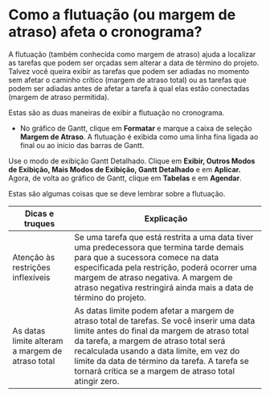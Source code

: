 # Como a flutuação (ou margem de atraso) afeta o cronograma?

A flutuação (também conhecida como margem de atraso) ajuda a localizar as tarefas que podem ser orçadas sem alterar a data de término do projeto. Talvez você queira exibir as tarefas que podem ser adiadas no momento sem afetar o caminho crítico (margem de atraso total) ou as tarefas que podem ser adiadas antes de afetar a tarefa à qual elas estão conectadas (margem de atraso permitida).

Estas são as duas maneiras de exibir a flutuação no cronograma.

* No gráfico de Gantt, clique em **Formatar** e marque a caixa de seleção **Margem de Atraso**. A flutuação é exibida como uma linha fina ligada ao final ou ao início das barras de Gantt.

Use o modo de exibição Gantt Detalhado. Clique em **Exibir, Outros Modos de Exibição, Mais Modos de Exibição, Gantt Detalhado** e em **Aplicar.**
Agora, de volta ao gráfico de Gantt, clique em **Tabelas** e em **Agendar**.

Estas são algumas coisas que se deve lembrar sobre a flutuação.

|   Dicas e truques |   Explicação                                                                 |
|-------------------|------------------------------------------------------------------------------|
|   Atenção às restrições inflexíveis| Se uma tarefa que está restrita a uma data tiver uma predecessora que termina tarde demais para que a sucessora comece na data especificada pela restrição, poderá ocorrer uma margem de atraso negativa. A margem de atraso negativa restringirá ainda mais a data de término do projeto.|
|   As datas limite alteram a margem de atraso total|   As datas limite podem afetar a margem de atraso total de tarefas. Se você inserir uma data limite antes do final da margem de atraso total da tarefa, a margem de atraso total será recalculada usando a data limite, em vez do limite da data de término da tarefa. A tarefa se tornará crítica se a margem de atraso total atingir zero.|